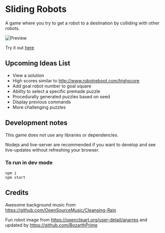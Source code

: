 # Sliding Robots

A game where you try to get a robot to a destination by colliding with other robots.

![Preview](https://simondiep.github.io/sliding-robots/preview.gif)

Try it out [here](https://simondiep.github.io/sliding-robots/)

## Upcoming Ideas List

* View a solution
* High scores similar to http://www.robotreboot.com/highscore
* Add goal robot number to goal square
* Ability to select a specific premade puzzle
* Procedurally generated puzzles based on seed
* Display previous commands
* More challenging puzzles

## Development notes

This game does not use any libraries or dependencies.

Nodejs and live-server are recommended if you want to develop and see live-updates without refreshing your browser.

### To run in dev mode

```
npm i
npm start
```

## Credits

Awesome background music from https://github.com/OpenSourceMusic/Cleansing-Rain

Fun robot image from https://openclipart.org/user-detail/anarres and updated by https://github.com/BozarthPrime
